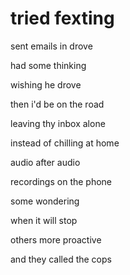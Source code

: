 # tried fexting

sent emails in drove

had some thinking

wishing he drove

then i'd be on the road

leaving thy inbox alone

instead of chilling at home

audio after audio

recordings on the phone

some wondering

when it will stop

others more proactive

and they called the cops